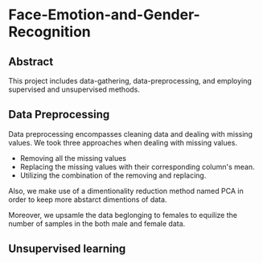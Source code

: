 # Face-Emotion-and-Gender-Recognition

## Abstract

This project includes data-gathering, data-preprocessing, and employing supervised and unsupervised methods.

## Data Preprocessing

Data preprocessing encompasses cleaning data and dealing with missing values.
We took three approaches when dealing with missing values. 
  * Removing all the missing values
  * Replacing the missing values with their corresponding column's mean.
  * Utilizing the combination of the removing and replacing.
  
  
Also, we make use of a dimentionality reduction method named PCA in order to keep more abstarct dimentions of data.

Moreover, we upsamle the data beglonging to females to equilize the number of samples in the both male and female data.

## Unsupervised learning






